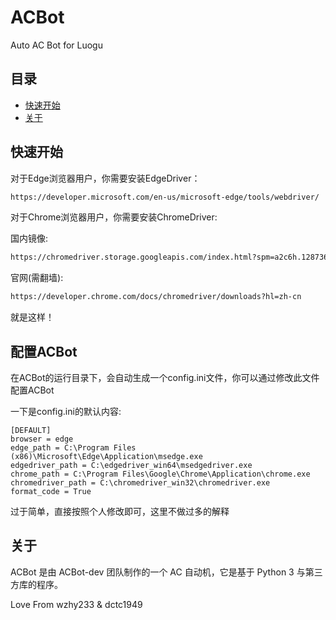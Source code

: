 # ACBot

Auto AC Bot for Luogu 

## 目录

- <a href="#ksks">快速开始</a>
- <a href="#gy">关于</a>

## <span id="ksks">快速开始</span>

对于Edge浏览器用户，你需要安装EdgeDriver：
```html
https://developer.microsoft.com/en-us/microsoft-edge/tools/webdriver/
```

对于Chrome浏览器用户，你需要安装ChromeDriver:

国内镜像:
```html
https://chromedriver.storage.googleapis.com/index.html?spm=a2c6h.12873639.article-detail.7.8c827220LeCh0h
```

官网(需翻墙):
```html
https://developer.chrome.com/docs/chromedriver/downloads?hl=zh-cn
```

就是这样！

## <span id="ksks">配置ACBot</span>

在ACBot的运行目录下，会自动生成一个config.ini文件，你可以通过修改此文件配置ACBot

一下是config.ini的默认内容:
```
[DEFAULT]
browser = edge
edge_path = C:\Program Files (x86)\Microsoft\Edge\Application\msedge.exe
edgedriver_path = C:\edgedriver_win64\msedgedriver.exe
chrome_path = C:\Program Files\Google\Chrome\Application\chrome.exe
chromedriver_path = C:\chromedriver_win32\chromedriver.exe
format_code = True
```

过于简单，直接按照个人修改即可，这里不做过多的解释

## <span id="gy">关于</span>

ACBot 是由 ACBot-dev 团队制作的一个 AC 自动机，它是基于 Python 3 与第三方库的程序。

Love From wzhy233 & dctc1949
